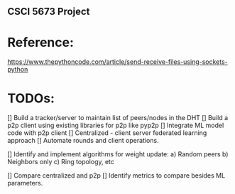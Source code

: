 ## CSCI 5673 Project


# Reference:

https://www.thepythoncode.com/article/send-receive-files-using-sockets-python


# TODOs:


[] Build a tracker/server to maintain list of peers/nodes in the DHT
[] Build a p2p client using existing libraries for p2p like pyp2p
[] Integrate ML model code with p2p client
[] Centralized - client server federated learning approach
    [] Automate rounds and client operations.

[] Identify and implement algorithms for weight update:
    a) Random peers
    b) Neighbors only
    c) Ring topology, etc

[] Compare centralized and p2p
    [] Identify metrics to compare besides ML parameters.


